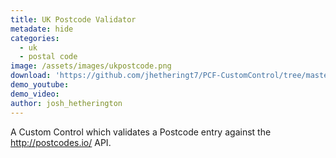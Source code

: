```yaml
---
title: UK Postcode Validator 
metadate: hide
categories:
  - uk
  - postal code
image: /assets/images/ukpostcode.png
download: 'https://github.com/jhetheringt7/PCF-CustomControl/tree/master/PCF_Postcode'
demo_youtube:
demo_video: 
author: josh_hetherington
---
```


A Custom Control which validates a Postcode entry against the <a target="_blank" href="http://postcodes.io/">http://postcodes.io/</a> API.
